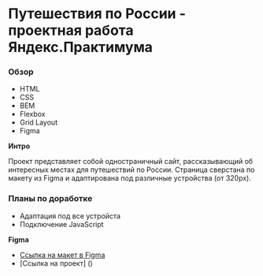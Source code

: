 # Путешествия по России - проектная работа Яндекс.Практимума

### Обзор

- HTML
- CSS
- BEM
- Flexbox
- Grid Layout
- Figma

**Интро**

Проект представляет собой одностраничный сайт, рассказывающий об интересных местах для путешествий по России. Страница сверстана по макету из Figma и адаптирована под различные устройства (от 320px).

### Планы по доработке

- Адаптация под все устройста
- Подключение JavaScript

**Figma**

- [Ссылка на макет в Figma](https://www.figma.com/file/5S2WSbEFL6awjVWJ0NWL8Q/Sprint-3_-Russia-_-desktop-mobile?node-id=28503%3A0)
- [Ссылка на проект] ()
